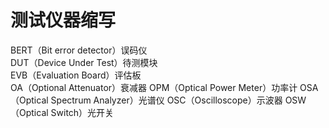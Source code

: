 # 测试仪器缩写
BERT（Bit error detector）误码仪  
DUT（Device Under Test）待测模块  
EVB（Evaluation Board）评估板  
OA（Optional Attenuator）衰减器
OPM（Optical Power Meter）功率计
OSA（Optical Spectrum Analyzer）光谱仪
OSC（Oscilloscope）示波器
OSW（Optical Switch）光开关

